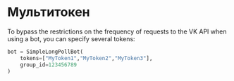 # Мультитокен

To bypass the restrictions on the frequency of requests to the VK API when using a bot, you can specify several tokens:

``` python
bot = SimpleLongPollBot(
    tokens=["MyToken1","MyToken2","MyToken3"],
    group_id=123456789
)
```
